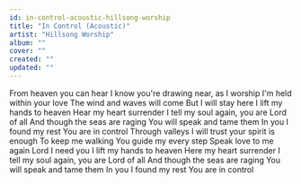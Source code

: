 ```yaml
---
id: in-control-acoustic-hillsong-worship
title: "In Control (Acoustic)"
artist: "Hillsong Worship"
album: ""
cover: ""
created: ""
updated: ""
---
```


From heaven you can hear
I know you're drawing near, as I worship
I'm held within your love
The wind and waves will come
But I will stay here
I lift my hands to heaven
Hear my heart surrender
I tell my soul again, you are Lord of all
And though the seas are raging
You will speak and tame them
In you I found my rest
You are in control
Through valleys I will trust your spirit is enough
To keep me walking
You guide my every step
Speak love to me again
Lord I need you
I lift my hands to heaven
Here my heart surrender
I tell my soul again, you are Lord of all
And though the seas are raging
You will speak and tame them
In you I found my rest
You are in control